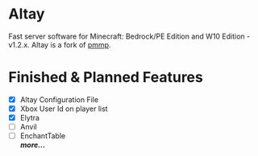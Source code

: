# Altay
Fast server software for Minecraft: Bedrock/PE Edition and W10 Edition - v1.2.x.
Altay is a fork of [pmmp](https://github.com/pmmp/PocketMine-MP).

# Finished & Planned Features
 - [x] Altay Configuration File
 - [x] Xbox User Id on player list
 - [x] Elytra
 - [ ] Anvil
 - [ ] EnchantTable  
***more...***